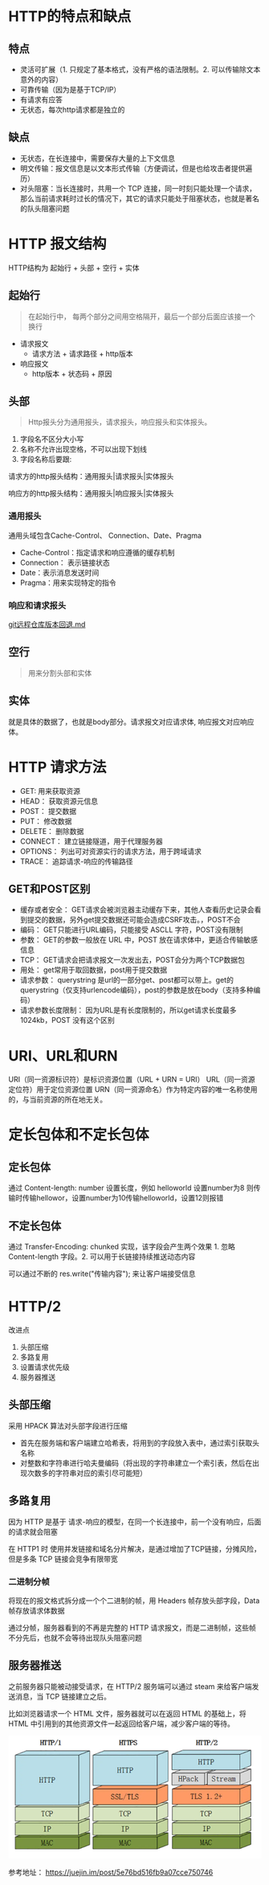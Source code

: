 # HTTP的特点和缺点

## 特点

* 灵活可扩展（1. 只规定了基本格式，没有严格的语法限制。2. 可以传输除文本意外的内容）
* 可靠传输（因为是基于TCP/IP）
* 有请求有应答
* 无状态，每次http请求都是独立的

## 缺点

* 无状态，在长连接中，需要保存大量的上下文信息
* 明文传输：报文信息是以文本形式传输（方便调试，但是也给攻击者提供遍历）
* 对头阻塞：当长连接时，共用一个 TCP 连接，同一时刻只能处理一个请求，那么当前请求耗时过长的情况下，其它的请求只能处于阻塞状态，也就是著名的队头阻塞问题

# HTTP 报文结构

HTTP结构为 起始行 + 头部 + 空行 + 实体

## 起始行

> 在起始行中， 每两个部分之间用空格隔开，最后一个部分后面应该接一个换行

* 请求报文
  + 请求方法 + 请求路径 + http版本
* 响应报文
  + http版本 + 状态码 + 原因

## 头部

> Http报头分为通用报头，请求报头，响应报头和实体报头。

1. 字段名不区分大小写
2. 名称不允许出现空格，不可以出现下划线
3. 字段名称后要跟:

请求方的http报头结构：通用报头|请求报头|实体报头

响应方的http报头结构：通用报头|响应报头|实体报头

### 通用报头

通用头域包含Cache-Control、 Connection、Date、Pragma

* Cache-Control：指定请求和响应遵循的缓存机制
* Connection： 表示链接状态
* Date：表示消息发送时间
* Pragma：用来实现特定的指令

### 响应和请求报头

[git远程仓库版本回退.md](./HTTP头部字典.md)

## 空行

> 用来分割头部和实体

## 实体

就是具体的数据了，也就是body部分。请求报文对应请求体, 响应报文对应响应体。

# HTTP 请求方法

* GET: 用来获取资源
* HEAD： 获取资源元信息
* POST： 提交数据
* PUT： 修改数据
* DELETE： 删除数据
* CONNECT： 建立链接隧道，用于代理服务器
* OPTIONS： 列出可对资源实行的请求方法，用于跨域请求
* TRACE： 追踪请求-响应的传输路径

## GET和POST区别

* 缓存或者安全： GET请求会被浏览器主动缓存下来，其他人查看历史记录会看到提交的数据，另外get提交数据还可能会造成CSRF攻击。，POST不会
* 编码： GET只能进行URL编码，只能接受 ASCLL 字符，POST没有限制
* 参数： GET的参数一般放在 URL 中，POST 放在请求体中，更适合传输敏感信息
* TCP： GET请求会把请求报文一次发出去，POST会分为两个TCP数据包
* 用处： get常用于取回数据，post用于提交数据
* 请求参数： querystring 是url的一部分get、post都可以带上。get的querystring（仅支持urlencode编码），post的参数是放在body（支持多种编码）
* 请求参数长度限制： 因为URL是有长度限制的，所以get请求长度最多1024kb，POST 没有这个区别

# URI、URL和URN

URI（同一资源标识符）是标识资源位置（URL + URN = URI）
URL（同一资源定位符）用于定位资源位置
URN（同一资源命名）作为特定内容的唯一名称使用的，与当前资源的所在地无关。

# 定长包体和不定长包体

## 定长包体

通过 Content-length: number 设置长度，例如 helloworld 设置number为8 则传输时传输hellowor，设置number为10传输helloworld，设置12则报错

## 不定长包体

通过 Transfer-Encoding: chunked 实现，该字段会产生两个效果 1. 忽略 Content-length 字段。2. 可以用于长链接持续推送动态内容

可以通过不断的 res.write("传输内容"); 来让客户端接受信息

# HTTP/2

改进点

1. 头部压缩
2. 多路复用
3. 设置请求优先级
4. 服务器推送

## 头部压缩

采用 HPACK 算法对头部字段进行压缩

* 首先在服务端和客户端建立哈希表，将用到的字段放入表中，通过索引获取头名称
* 对整数和字符串进行哈夫曼编码（将出现的字符串建立一个索引表，然后在出现次数多的字符串对应的索引尽可能短）

## 多路复用

因为 HTTP 是基于 请求-响应的模型，在同一个长连接中，前一个没有响应，后面的请求就会阻塞

在 HTTP1 时 使用并发链接和域名分片解决，是通过增加了TCP链接，分摊风险，但是多条 TCP 链接会竞争有限带宽

### 二进制分帧

将现在的报文格式拆分成一个个二进制的帧，用 Headers 帧存放头部字段，Data 帧存放请求体数据

通过分帧，服务器看到的不再是完整的 HTTP 请求报文，而是二进制帧，这些帧不分先后，也就不会等待出现队头阻塞问题

## 服务器推送

之前服务器只能被动接受请求，在 HTTP/2 服务端可以通过 steam 来给客户端发送消息，当 TCP 链接建立之后。

比如浏览器请求一个 HTML 文件，服务器就可以在返回 HTML 的基础上，将 HTML 中引用到的其他资源文件一起返回给客户端，减少客户端的等待。


![](./img/HTTP1_HTTPS_HTTP2结构.png)

参考地址： https://juejin.im/post/5e76bd516fb9a07cce750746

